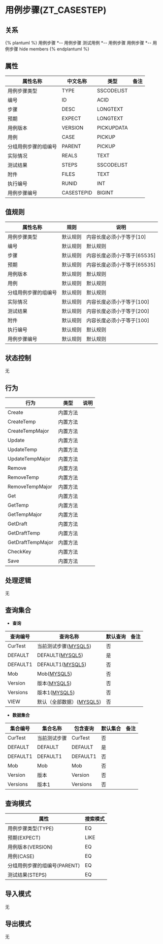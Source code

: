 # 用例步骤(ZT_CASESTEP)

  

## 关系
{% plantuml %}
用例步骤 *-- 用例步骤 
测试用例 *-- 用例步骤 
用例步骤 *-- 用例步骤 
hide members
{% endplantuml %}

## 属性

| 属性名称        |    中文名称    | 类型     |  备注  |
| --------   |------------| -----   |  -------- | 
|用例步骤类型|TYPE|SSCODELIST|&nbsp;|
|编号|ID|ACID|&nbsp;|
|步骤|DESC|LONGTEXT|&nbsp;|
|预期|EXPECT|LONGTEXT|&nbsp;|
|用例版本|VERSION|PICKUPDATA|&nbsp;|
|用例|CASE|PICKUP|&nbsp;|
|分组用例步骤的组编号|PARENT|PICKUP|&nbsp;|
|实际情况|REALS|TEXT|&nbsp;|
|测试结果|STEPS|SSCODELIST|&nbsp;|
|附件|FILES|TEXT|&nbsp;|
|执行编号|RUNID|INT|&nbsp;|
|用例步骤编号|CASESTEPID|BIGINT|&nbsp;|

## 值规则
| 属性名称    | 规则    |  说明  |
| --------   |------------| ----- | 
|用例步骤类型|默认规则|内容长度必须小于等于[10]|
|编号|默认规则|默认规则|
|步骤|默认规则|内容长度必须小于等于[65535]|
|预期|默认规则|内容长度必须小于等于[65535]|
|用例版本|默认规则|默认规则|
|用例|默认规则|默认规则|
|分组用例步骤的组编号|默认规则|默认规则|
|实际情况|默认规则|内容长度必须小于等于[100]|
|测试结果|默认规则|内容长度必须小于等于[200]|
|附件|默认规则|内容长度必须小于等于[100]|
|执行编号|默认规则|默认规则|
|用例步骤编号|默认规则|默认规则|

## 状态控制

无


## 行为
| 行为    | 类型    |  说明  |
| --------   |------------| ----- | 
|Create|内置方法|&nbsp;|
|CreateTemp|内置方法|&nbsp;|
|CreateTempMajor|内置方法|&nbsp;|
|Update|内置方法|&nbsp;|
|UpdateTemp|内置方法|&nbsp;|
|UpdateTempMajor|内置方法|&nbsp;|
|Remove|内置方法|&nbsp;|
|RemoveTemp|内置方法|&nbsp;|
|RemoveTempMajor|内置方法|&nbsp;|
|Get|内置方法|&nbsp;|
|GetTemp|内置方法|&nbsp;|
|GetTempMajor|内置方法|&nbsp;|
|GetDraft|内置方法|&nbsp;|
|GetDraftTemp|内置方法|&nbsp;|
|GetDraftTempMajor|内置方法|&nbsp;|
|CheckKey|内置方法|&nbsp;|
|Save|内置方法|&nbsp;|

## 处理逻辑
无

## 查询集合

* **查询**

| 查询编号 | 查询名称       | 默认查询 |   备注|
| --------  | --------   | --------   | ----- |
|CurTest|当前测试步骤([MYSQL5](../../appendix/query_MYSQL5.md#CaseStep_CurTest))|否|&nbsp;|
|DEFAULT|DEFAULT([MYSQL5](../../appendix/query_MYSQL5.md#CaseStep_Default))|是|&nbsp;|
|DEFAULT1|DEFAULT1([MYSQL5](../../appendix/query_MYSQL5.md#CaseStep_Default1))|否|&nbsp;|
|Mob|Mob([MYSQL5](../../appendix/query_MYSQL5.md#CaseStep_Mob))|否|&nbsp;|
|Version|版本([MYSQL5](../../appendix/query_MYSQL5.md#CaseStep_Version))|否|&nbsp;|
|Versions|版本1([MYSQL5](../../appendix/query_MYSQL5.md#CaseStep_Versions))|否|&nbsp;|
|VIEW|默认（全部数据）([MYSQL5](../../appendix/query_MYSQL5.md#CaseStep_View))|否|&nbsp;|

* **数据集合**

| 集合编号 | 集合名称   |  包含查询  | 默认集合 |   备注|
| --------  | --------   | -------- | --------   | ----- |
|CurTest|当前测试步骤|CurTest|否|&nbsp;|
|DEFAULT|DEFAULT|DEFAULT|是|&nbsp;|
|DEFAULT1|DEFAULT1|DEFAULT1|否|&nbsp;|
|Mob|Mob|Mob|否|&nbsp;|
|Version|版本|Version|否|&nbsp;|
|Versions|版本1|Versions|否|&nbsp;|

## 查询模式
| 属性      |    搜索模式     |
| --------   |------------|
|用例步骤类型(TYPE)|EQ|
|预期(EXPECT)|LIKE|
|用例版本(VERSION)|EQ|
|用例(CASE)|EQ|
|分组用例步骤的组编号(PARENT)|EQ|
|测试结果(STEPS)|EQ|

## 导入模式
无


## 导出模式
无
